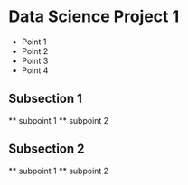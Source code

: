 # Data Science Project 1
* Point 1
* Point 2
* Point 3
* Point 4

## Subsection 1
** subpoint 1
** subpoint 2

## Subsection 2
** subpoint 1
** subpoint 2